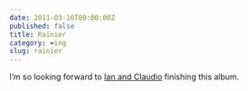```yaml
---
date: 2011-03-16T00:00:00Z
published: false
title: Rainier
category: ❤ing
slug: rainier
---
```


I’m so looking forward to [Ian and Claudio][mighty_oaks] finishing this album.

[mighty_oaks]: http://soundcloud.com/mightyoaksmusic
